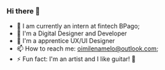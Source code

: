 ### Hi there 👋

- 🔭 I am currently an intern at fintech BPago;
- 🌱 I'm a Digital Designer and Developer 
- 💎  I'm a apprentice UX/UI Designer
- 📫 How to reach me: oimilenamelo@outlook.com;
- ⚡ Fun fact: I'm an artist and I like guitar! :metal:
<!--
**MilenaMelo/MilenaMelo** is a ✨ _special_ ✨ repository because its `README.md` (this file) appears on your GitHub profile.

Here are some ideas to get you started:

- 🔭 I am currently an intern at fintech Pago
- 🌱 I’m currently learning UX Design, Software Develop and Automated Testing
- 📫 How to reach me: milenasmelo@outlook.com
- ⚡ Fun fact: I'm an artist and I like guitar! :metal:

